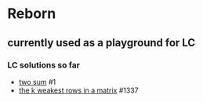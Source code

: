 # Reborn
## currently used as a playground for LC
### LC solutions so far

- [two sum](https://leetcode.com/problems/two-sum/) #1
- [the k weakest rows in a matrix](https://leetcode.com/problems/the-k-weakest-rows-in-a-matrix/) #1337